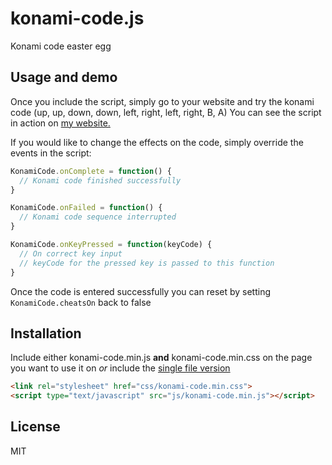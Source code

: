# konami-code.js
Konami code easter egg

## Usage and demo
Once you include the script, simply go to your website and try the konami code (up, up, down, down, left, right, left, right, B, A)
You can see the script in action on [my website.](https://loucee.dev)

If you would like to change the effects on the code, simply override the events in the script:

```js
KonamiCode.onComplete = function() {
  // Konami code finished successfully
}

KonamiCode.onFailed = function() {
  // Konami code sequence interrupted
}

KonamiCode.onKeyPressed = function(keyCode) {
  // On correct key input
  // keyCode for the pressed key is passed to this function
}
```

Once the code is entered successfully you can reset by setting `KonamiCode.cheatsOn` back to false

## Installation
Include either konami-code.min.js **and** konami-code.min.css on the page you want to use it on *or* include the [single file version](https://github.com/Loucee/konami-code.js/blob/main/release/one-file/konami-code.min.js)

```html
<link rel="stylesheet" href="css/konami-code.min.css">
<script type="text/javascript" src="js/konami-code.min.js"></script>
```

## License
MIT
